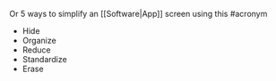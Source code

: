 Or 5 ways to simplify an [[Software|App]] screen using this #acronym

- Hide
- Organize
- Reduce
- Standardize
- Erase
